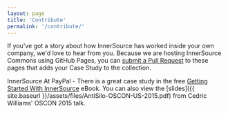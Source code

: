 ```yaml
---
layout: page
title: 'Contribute'
permalink: '/contribute/'
---
```


If you've got a story about how InnerSource has worked inside your own company, we'd love to hear from you. Because we are hosting InnerSource Commons using GitHub Pages, you can [submit a Pull Request](https://github.com/InnerSourceCommons/innersourcecommons.org/tree/master) to these pages that adds your Case Study to the collection.

InnerSource At PayPal - There is a great case study in the free [Getting Started With InnerSource](http://www.oreilly.com/programming/free/getting-started-with-innersource.csp) eBook. You can also view the [slides]({{ site.baseurl }}/assets/files/AntiSilo-OSCON-US-2015.pdf) from Cedric Williams' OSCON 2015 talk.
